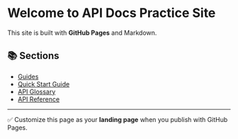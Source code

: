 # Welcome to API Docs Practice Site

This site is built with **GitHub Pages** and Markdown.  

## 📚 Sections
- [Guides](guides/getting-started.md)
- [Quick Start Guide](guides/quick-start.md)
- [API Glossary](api/glossary.md)
- [API Reference](api/api-reference.md)

---
✅ Customize this page as your **landing page** when you publish with GitHub Pages.
